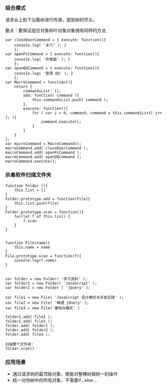 ### 组合模式
请求从上到下沿着树进行传递，直到树的尽头。

要点：要保证组合对象和叶对象对象拥有同样的方法

    var closeDoorCommand = { execute: function(){
        console.log( '关门' ); }
        };
    var openPcCommand = { execute: function(){
        console.log( '开电脑' ); }
        };
    var openQQCommand = { execute: function(){
        console.log( '登录 QQ' ); }
        };
    var MacroCommand = function(){
        return {
            commandsList: [],
            add: function( command ){
                this.commandsList.push( command );
            },
            execute: function(){
                for ( var i = 0, command; command = this.commandsList[ i++ ]; ){
                    command.execute();
                }
            }
        }
    };
    var macroCommand = MacroCommand();
    macroCommand.add( closeDoorCommand );
    macroCommand.add( openPcCommand );
    macroCommand.add( openQQCommand );
    macroCommand.execute();
### 杀毒软件扫描文件夹
    function Folder (){
        this.list = []
    }
    Folder.prototype.add = function(file){
        this.list.push(file)
    }
    Folder.prototype.scan = function(){
        for(let f of this.list) {
            f.scan
        }
    }


    function File(name){
        this.name = name
    }
    File.prototype.scan = function(f){
        console.log(f.name)
    }


    var folder = new Folder( '学习资料' );
    var folder1 = new Folder( 'JavaScript' );
    var folder2 = new Folder ( 'jQuery' );

    var file1 = new File( 'JavaScript 设计模式与开发实践' );
    var file2 = new File( '精通 jQuery' );
    var file3 = new File('重构与模式' )

    folder1.add( file1 );
    folder2.add( file2 );
    folder.add( folder1 );
    folder.add( folder2 );
    folder.add( file3 );

    扫描整个文件夹:
    folder.scan()

### 应用场景
- 通过请求树的最顶层对象，便能对整棵树做统一的操作
- 统一对待树中的所有对象，不需要if...else...